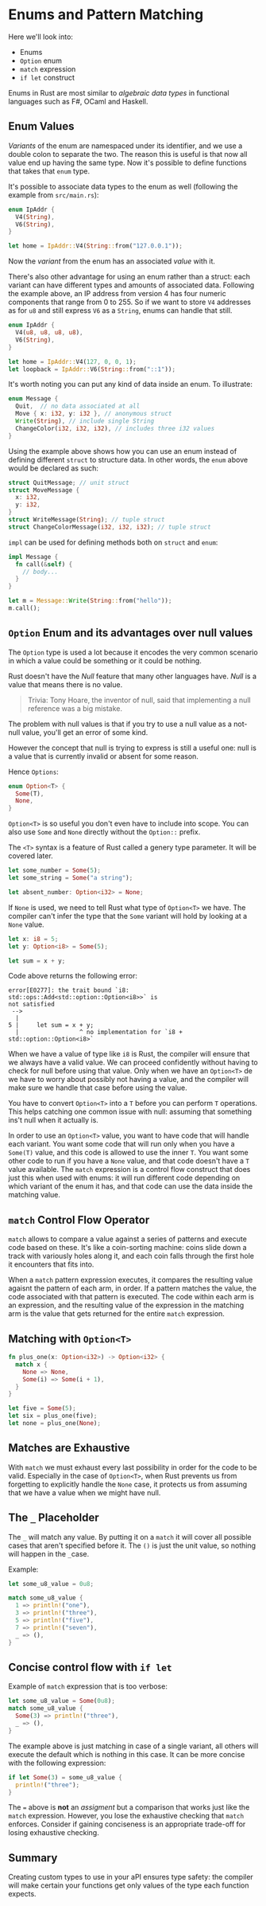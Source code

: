 # Enums and Pattern Matching

Here we'll look into:

- Enums
- `Option` enum
- `match` expression
- `if let` construct

Enums in Rust are most similar to *algebraic data types* in functional languages such as F#, OCaml and Haskell.

## Enum Values

*Variants* of the enum are namespaced under its identifier, and we use a double colon to 
separate the two. The reason this is useful is that now all value end up having the same type.
Now it's possible to define functions that takes that `enum` type.

It's possible to associate data types to the enum as well (following the example from `src/main.rs`):

```rust
enum IpAddr {
  V4(String),
  V6(String),
}

let home = IpAddr::V4(String::from("127.0.0.1"));
```

Now the *variant* from the enum has an associated *value* with it.

There's also other advantage for using an enum rather than a struct: each variant can have different types and amounts of associated data. Following the example above, an IP address from version 4 has four numeric components that range from 0 to 255. So if we want to store `V4` addresses as for `u8` and still express `V6` as a `String`, enums can handle that still.

```rust
enum IpAddr {
  V4(u8, u8, u8, u8),
  V6(String), 
}

let home = IpAddr::V4(127, 0, 0, 1);
let loopback = IpAddr::V6(String::from("::1"));
```

It's worth noting you can put any kind of data inside an enum. To illustrate:

```rust
enum Message {
  Quit,  // no data associated at all
  Move { x: i32, y: i32 }, // anonymous struct
  Write(String), // include single String
  ChangeColor(i32, i32, i32), // includes three i32 values
}
```

Using the example above shows how you can use an enum instead of defining different `struct` to structure data. In other words, the `enum` above would be declared as such:

```rust
struct QuitMessage; // unit struct
struct MoveMessage {
  x: i32,
  y: i32,
}
struct WriteMessage(String); // tuple struct
struct ChangeColorMessage(i32, i32, i32); // tuple struct
```

`impl` can be used for defining methods both on `struct` and `enum`:

```rust
impl Message {
  fn call(&self) {
    // body...
  }
}

let m = Message::Write(String::from("hello"));
m.call();
```

## `Option` Enum and its advantages over null values

The `Option` type is used a lot because it encodes the very common scenario in which a value could be something or it could be nothing.

Rust doesn't have the *Null* feature that many other languages have. *Null* is a value that means there is no value.

> Trivia: Tony Hoare, the inventor of null, said that implementing a null reference was a big mistake.

The problem with null values is that if you try to use a null value as a not-null value, you'll get an error of some kind.

However the concept that null is trying to express is still a useful one: null is a value that is currently invalid or absent for some reason.

Hence `Options`:

```rust
enum Option<T> {
  Some(T),
  None,
}
```

`Option<T>` is so useful you don't even have to include into scope. You can also use `Some` and `None` directly without the `Option::` prefix.

The `<T>` syntax is a feature of Rust called a genery type parameter. It will be covered later.

```rust
let some_number = Some(5);
let some_string = Some("a string");

let absent_number: Option<i32> = None;
```

If `None` is used, we need to tell Rust what type of `Option<T>` we have. The compiler can't infer the type that the `Some` variant will hold by looking at a `None` value.

```rust
let x: i8 = 5;
let y: Option<i8> = Some(5);

let sum = x + y;
```

Code above returns the following error:

```
error[E0277]: the trait bound `i8: std::ops::Add<std::option::Option<i8>>` is
not satisfied
 -->
  |
5 |     let sum = x + y;
  |                 ^ no implementation for `i8 + std::option::Option<i8>`
```

When we have a value of type like `i8` is Rust, the compiler will ensure that we always have a valid value. We can proceed confidently without having to check for null before using that value.
Only when we have an `Option<T>` de we have to worry about possibly not having a value, and the compiler will make sure we handle that case before using the value.

You have to convert `Option<T>` into a `T` before you can perform `T` operations. This helps
catching one common issue with null: assuming that something ins't null when it actually is.

In order to use an `Option<T>` value, you want to have code that will handle each variant.
You want some code that will run only when you have a `Some(T)` value, and this code is allowed to use the inner `T`. You want some other code to run if you have a `None` value, and that code doesn't have a `T` value available. The `match` expression is a control flow construct that does just this when used with enums: it will run different code depending on which variant of the enum it has, and that code can use the data inside the matching value.

## `match` Control Flow Operator

`match` allows to compare a value against a series of patterns and execute code based on these.
It's like a coin-sorting machine: coins slide down a track with variously holes along it, and each coin falls through the first hole it encounters that fits into.

When a `match` pattern expression executes, it compares the resulting value agaisnt the pattern of each arm, in order. If a pattern matches the value, the code associated with that pattern is executed. The code within each arm is an expression, and the resulting value of the expression in the matching arm is the value that gets returned for the entire `match` expression.

## Matching with `Option<T>`

```rust
fn plus_one(x: Option<i32>) -> Option<i32> {
  match x {
    None => None,
    Some(i) => Some(i + 1),
  }
}

let five = Some(5);
let six = plus_one(five);
let none = plus_one(None);
```

## Matches are Exhaustive

With `match` we must exhaust every last possibility in order for the code to be valid. Especially in the case of `Option<T>`, when Rust prevents us from forgetting to explicitly handle the `None` case, it protects us from assuming that we have a value when we might have null.

## The `_` Placeholder

The `_` will match any value. By putting it on a `match` it will cover all possible cases that aren't specified before it. The `()` is just the unit value, so nothing will happen in the `_`case.

Example: 

```rust
let some_u8_value = 0u8;

match some_u8_value {
  1 => println!("one"),
  3 => println!("three"),
  5 => println!("five"),
  7 => println!("seven"),
  _ => (),
}
```

## Concise control flow with `if let`

Example of `match` expression that is too verbose:

```rust
let some_u8_value = Some(0u8);
match some_u8_value {
  Some(3) => println!("three"),
  _ => (),
}
```

The example above is just matching in case of a single variant, all others will execute the default which is nothing in this case. It can be more concise with the following expression:

```rust
if let Some(3) = some_u8_value {
  println!("three");
}
```

The `=` above is **not** an *assigment* but a comparison that works just like the `match` expression. However, you lose the exhaustive checking that `match` enforces. Consider if gaining conciseness is an appropriate trade-off for losing exhaustive checking.

## Summary

Creating custom types to use in your aPI ensures type safety: the compiler will make certain your functions get only values of the type each function expects.